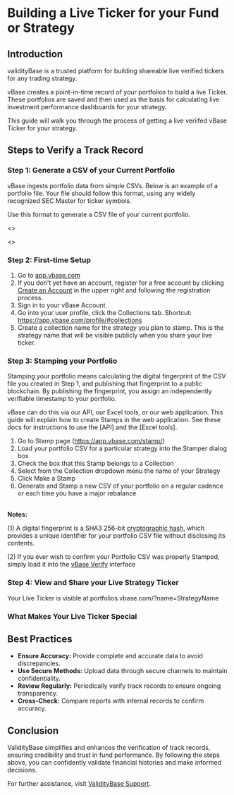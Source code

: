 # Building a Live Ticker for your Fund or Strategy

## Introduction

validityBase is a trusted platform for building shareable live verified tickers for any trading strategy. 

vBase creates a point-in-time record of your portfolios to build a live Ticker. These portfolios are saved and then used as the basis for calculating live investment performance dashboards for your strategy. 

This guide will walk you through the process of getting a live veriifed vBase Ticker for your strategy.


## Steps to Verify a Track Record

### Step 1: Generate a CSV of your **Current** Portfolio

vBase ingests portfolio data from simple CSVs. Below is an example of a portfolio file. Your file should follow this format, using any widely recognized SEC Master for ticker symbols.

Use this format to generate a CSV file of your current portfolio. 

<<Example File>>

<<Screenshot>>


### Step 2: First-time Setup

1. Go to [app.vbase.com](https://www.vbase.com/)
2. If you don't yet have an account, register for a free account by clicking [Create an Account](https://app.vbase.com/accounts/signup/) in the upper right and following the registration process. 
3. Sign in to your vBase Account
4. Go into your user profile, click the Collections tab. Shortcut: https://app.vbase.com/profile/#collections 
5. Create a collection name for the strategy you plan to stamp. This is the strategy name that will be visible publicly when you share your live ticker. 



### Step 3: Stamping your Portfolio

Stamping your portfolio means calculating the digital fingerprint of the CSV file you created in Step 1,  and publishing that fingerprint to a public blockchain. By publishing the fingerprint, you assign an independently verifiable timestamp to your portfolio. 

vBase can do this via our API, our Excel tools, or our web application. This guide will explain how to create Stamps in the web application. See these docs for instructions to use the [API] and the [Excel tools]. 



1. Go to Stamp page (https://app.vbase.com/stamp/)
2. Load your portfolio CSV for a particular strategy into the Stamper dialog box
3. Check the box that this Stamp belongs to a Collection
4. Select from the Collection dropdown menu the name of your Strategy
5. Click Make a Stamp
6. Generate and Stamp a new CSV of your portfolio on a regular cadence or each time you have a major rebalance 
<br><br>

**Notes:** 

(1) A digital fingerprint is a SHA3 256-bit [cryptographic hash](https://csrc.nist.gov/glossary/term/cryptographic_hash_function), which provides a unique identifier for your portfolio CSV file without disclosing its contents.

(2) If you ever wish to confirm your Portfolio CSV was properly Stamped, simply load it into the [vBase Verify](https://app.vbase.com/verify/) interface
<br>


### Step 4: View and Share your Live Strategy Ticker

Your Live Ticker is visible at portfolios.vbase.com/?name=StrategyName







### What Makes Your Live Ticker Special 


## Best Practices
- **Ensure Accuracy:** Provide complete and accurate data to avoid discrepancies.
- **Use Secure Methods:** Upload data through secure channels to maintain confidentiality.
- **Review Regularly:** Periodically verify track records to ensure ongoing transparency.
- **Cross-Check:** Compare reports with internal records to confirm accuracy.

## Conclusion
ValidityBase simplifies and enhances the verification of track records, ensuring credibility and trust in fund performance. By following the steps above, you can confidently validate financial histories and make informed decisions.

For further assistance, visit [ValidityBase Support](https://validitybase.com/support).
